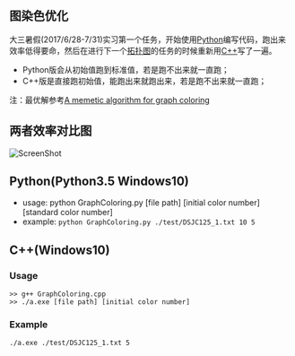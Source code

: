 ## 图染色优化
大三暑假(2017/6/28-7/31)实习第一个任务，开始使用[Python](https://github.com/LewisTian/GraphColoring/blob/master/GraphColoring.py)编写代码，跑出来效率低得要命，然后在进行下一个[拓扑图](https://github.com/LewisTian/Topology)的任务的时候重新用[C++](https://github.com/LewisTian/GraphColoring/blob/master/GraphColoring.cpp)写了一遍。
- Python版会从初始值跑到标准值，若是跑不出来就一直跑；
- C++版是直接跑初始值，能跑出来就跑出来，若是跑不出来就一直跑；

注：最优解参考[A memetic algorithm for graph coloring](http://www.sciencedirect.com/science/article/pii/S0377221709005177)

## 两者效率对比图
![ScreenShot](https://i.loli.net/2017/09/20/59c233b37e7c8.png "Contrast")

## Python(Python3.5 Windows10)
- usage: python GraphColoring.py [file path] [initial color number] [standard color number]
- example: `python GraphColoring.py ./test/DSJC125_1.txt 10 5`

## C++(Windows10)
### Usage
```
>> g++ GraphColoring.cpp
>> ./a.exe [file path] [initial color number]
```
  
### Example
`./a.exe ./test/DSJC125_1.txt 5`
